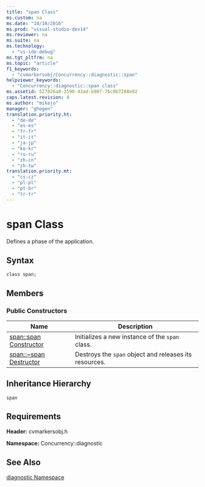 ```yaml
---
title: "span Class"
ms.custom: na
ms.date: "10/10/2016"
ms.prod: "visual-studio-dev14"
ms.reviewer: na
ms.suite: na
ms.technology: 
  - "vs-ide-debug"
ms.tgt_pltfrm: na
ms.topic: "article"
f1_keywords: 
  - "cvmarkersobj/Concurrency::diagnostic::span"
helpviewer_keywords: 
  - "Concurrency::diagnostic::span class"
ms.assetid: 527826a8-2590-43ad-b907-7bc0b7288e92
caps.latest.revision: 4
ms.author: "mikejo"
manager: "ghogen"
translation.priority.ht: 
  - "de-de"
  - "es-es"
  - "fr-fr"
  - "it-it"
  - "ja-jp"
  - "ko-kr"
  - "ru-ru"
  - "zh-cn"
  - "zh-tw"
translation.priority.mt: 
  - "cs-cz"
  - "pl-pl"
  - "pt-br"
  - "tr-tr"
---
```

# span Class
Defines a phase of the application.  
  
## Syntax  
  
```  
class span;  
```  
  
## Members  
  
### Public Constructors  
  
|Name|Description|  
|----------|-----------------|  
|[span::span Constructor](../VS_IDE/span--span-constructor.md)|Initializes a new instance of the `span` class.|  
|[span::~span Destructor](../VS_IDE/span--~span-destructor.md)|Destroys the `span` object and releases its resources.|  
  
## Inheritance Hierarchy  
 `span`  
  
## Requirements  
 **Header:** cvmarkersobj.h  
  
 **Namespace:** Concurrency::diagnostic  
  
## See Also  
 [diagnostic Namespace](../VS_IDE/diagnostic-namespace.md)
